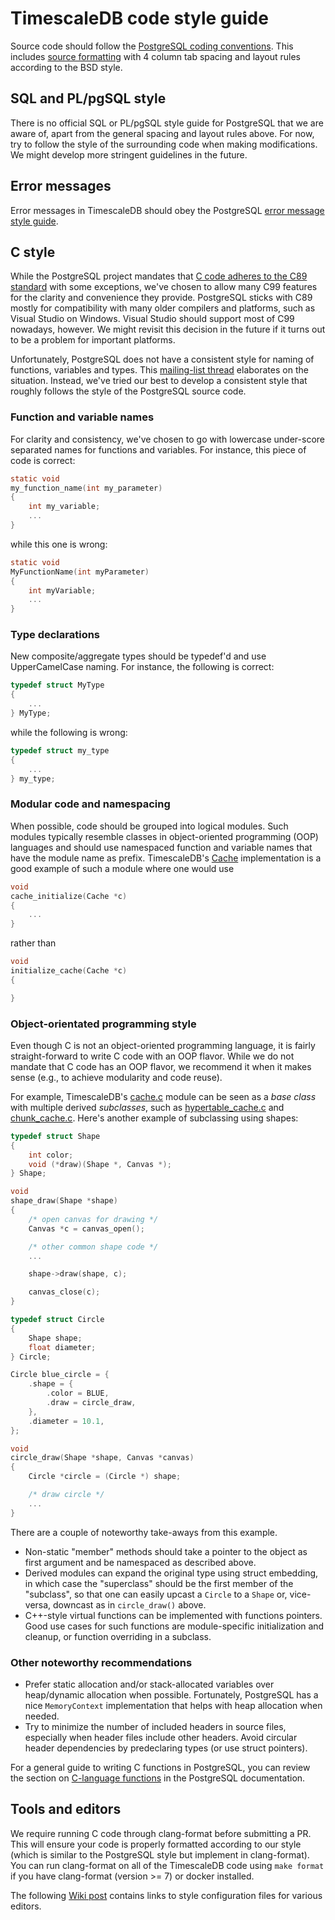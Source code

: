 # TimescaleDB code style guide

Source code should follow the
[PostgreSQL coding conventions](https://www.postgresql.org/docs/current/static/source.html). This
includes
[source formatting](https://www.postgresql.org/docs/current/static/source-format.html)
with 4 column tab spacing and layout rules according to the BSD style.

## SQL and PL/pgSQL style

There is no official SQL or PL/pgSQL style guide for PostgreSQL that
we are aware of, apart from the general spacing and layout rules
above. For now, try to follow the style of the surrounding code when
making modifications. We might develop more stringent guidelines in
the future.

## Error messages

Error messages in TimescaleDB should obey the PostgreSQL
[error message style guide](https://www.postgresql.org/docs/current/static/error-style-guide.html).

## C style

While the PostgreSQL project mandates that
[C code adheres to the C89 standard](https://www.postgresql.org/docs/current/static/source-conventions.html)
with some exceptions, we've chosen to allow many C99 features for the
clarity and convenience they provide. PostgreSQL sticks with C89
mostly for compatibility with many older compilers and platforms, such
as Visual Studio on Windows. Visual Studio should support most of C99
nowadays, however. We might revisit this decision in the future if it
turns out to be a problem for important platforms.

Unfortunately, PostgreSQL does not have a consistent style for naming
of functions, variables and types. This
[mailing-list thread](https://www.postgresql.org/message-id/1221125165.5637.12.camel%40abbas-laptop)
elaborates on the situation. Instead, we've tried our best to develop
a consistent style that roughly follows the style of the PostgreSQL
source code.

### Function and variable names

For clarity and consistency, we've chosen to go with lowercase
under-score separated names for functions and variables. For instance,
this piece of code is correct:

```C
static void
my_function_name(int my_parameter)
{
    int my_variable;
    ...
}
```

while this one is wrong:

```C
static void
MyFunctionName(int myParameter)
{
    int myVariable;
    ...
}
```

### Type declarations

New composite/aggregate types should be typedef'd and use
UpperCamelCase naming. For instance, the following is correct:

```C
typedef struct MyType
{
    ...
} MyType;
```

while the following is wrong:

```C
typedef struct my_type
{
    ...
} my_type;
```

### Modular code and namespacing

When possible, code should be grouped into logical modules. Such modules
typically resemble classes in object-oriented programming (OOP)
languages and should use namespaced function and variable names that
have the module name as prefix. TimescaleDB's [Cache](../src/cache.c)
implementation is a good example of such a module where one would use

```C
void
cache_initialize(Cache *c)
{
    ...
}
```

rather than

```C
void
initialize_cache(Cache *c)
{

}
```

### Object-orientated programming style

Even though C is not an object-oriented programming language, it is
fairly straight-forward to write C code with an OOP flavor. While we
do not mandate that C code has an OOP flavor, we recommend it when it
makes sense (e.g., to achieve modularity and code reuse).

For example, TimescaleDB's [cache.c](../src/cache.c) module can be
seen as a _base class_ with multiple derived _subclasses_, such as
[hypertable_cache.c](../src/hypertable_cache.c) and
[chunk_cache.c](../src/chunk_cache.c). Here's another example of
subclassing using shapes:

```C
typedef struct Shape
{
    int color;
    void (*draw)(Shape *, Canvas *);
} Shape;

void
shape_draw(Shape *shape)
{
    /* open canvas for drawing */
    Canvas *c = canvas_open();

    /* other common shape code */
    ...

    shape->draw(shape, c);

    canvas_close(c);
}

typedef struct Circle
{
    Shape shape;
    float diameter;
} Circle;

Circle blue_circle = {
    .shape = {
        .color = BLUE,
        .draw = circle_draw,
    },
    .diameter = 10.1,
};

void
circle_draw(Shape *shape, Canvas *canvas)
{
    Circle *circle = (Circle *) shape;

    /* draw circle */
    ...
}

```

There are a couple of noteworthy take-aways from this
example.

* Non-static "member" methods should take a pointer to the
object as first argument and be namespaced as described above.
* Derived modules can expand the original type using struct embedding,
in which case the "superclass" should be the first member of the
"subclass", so that one can easily upcast a `Circle` to a `Shape` or,
vice-versa, downcast as in `circle_draw()` above.
* C++-style virtual functions can be implemented with functions
pointers. Good use cases for such functions are module-specific
initialization and cleanup, or function overriding in a subclass.

### Other noteworthy recommendations

* Prefer static allocation and/or stack-allocated variables over
  heap/dynamic allocation when possible. Fortunately, PostgreSQL has a
  nice `MemoryContext` implementation that helps with heap allocation
  when needed.
* Try to minimize the number of included headers in source files,
  especially when header files include other headers. Avoid circular
  header dependencies by predeclaring types (or use struct pointers).


For a general guide to writing C functions in PostgreSQL, you can
review the section on
[C-language functions](https://www.postgresql.org/docs/current/static/xfunc-c.html)
in the PostgreSQL documentation.

## Tools and editors

We require running C code through clang-format before submitting a PR.
This will ensure your code is properly formatted according to our style
(which is similar to the PostgreSQL style but implement in clang-format).
You can run clang-format on all of the TimescaleDB code using `make format`
if you have clang-format (version >= 7) or docker installed.


The following
[Wiki post](https://wiki.postgresql.org/wiki/Developer_FAQ#What.27s_the_formatting_style_used_in_PostgreSQL_source_code.3F)
contains links to style configuration files for various editors.
